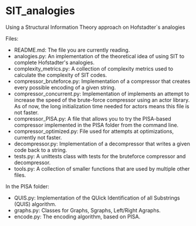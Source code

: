 # SIT_analogies
Using a Structural Information Theory approach on Hofstadter`s analogies

Files:

- README.md: The file you are currently reading.
- analogies.py: An implementation of the theoretical idea of using SIT to complete Hofstadter's analogies.
- complexity_metrics.py: A collection of complexity metrics used to calculate the complexity of SIT codes.
- compressor_bruteforce.py: Implementation of a compressor that creates every possible encoding of a given string.
- compressor_concurrent.py: Implementation of implements an attempt to increase the speed of the brute-force compressor using an actor library. As of now, the long initialization time needed for actors means this file is not faster.
- compressor_PISA.py: A file that allows you to try the PISA-based compressor implemented in the PISA folder from the command line.
- compressor_optimized.py: File used for attempts at optimizations, currently not faster.
- decompressor.py: Implementation of a decompressor that writes a given code back to a string.
- tests.py: A unittests class with tests for the bruteforce compressor and decompressor.
- tools.py: A collection of smaller functions that are used by multiple other files.

In the PISA folder:
- QUIS.py: Implementation of the QUick Identification of all Substrings (QUIS) algorithm.
- graphs.py: Classes for Graphs, Sgraphs, Left/Right Agraphs. 
- encode.py: The encoding algorithm, based on PISA.
